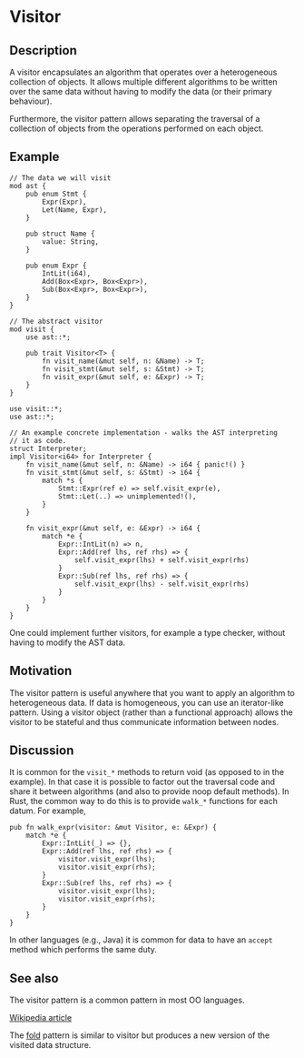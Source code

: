 # Visitor

## Description

A visitor encapsulates an algorithm that operates over a heterogeneous
collection of objects. It allows multiple different algorithms to be written
over the same data without having to modify the data (or their primary
behaviour).

Furthermore, the visitor pattern allows separating the traversal of a collection
of objects from the operations performed on each object.

## Example

```rust,ignore
// The data we will visit
mod ast {
    pub enum Stmt {
        Expr(Expr),
        Let(Name, Expr),
    }

    pub struct Name {
        value: String,
    }

    pub enum Expr {
        IntLit(i64),
        Add(Box<Expr>, Box<Expr>),
        Sub(Box<Expr>, Box<Expr>),
    }
}

// The abstract visitor
mod visit {
    use ast::*;

    pub trait Visitor<T> {
        fn visit_name(&mut self, n: &Name) -> T;
        fn visit_stmt(&mut self, s: &Stmt) -> T;
        fn visit_expr(&mut self, e: &Expr) -> T;
    }
}

use visit::*;
use ast::*;

// An example concrete implementation - walks the AST interpreting
// it as code.
struct Interpreter;
impl Visitor<i64> for Interpreter {
    fn visit_name(&mut self, n: &Name) -> i64 { panic!() }
    fn visit_stmt(&mut self, s: &Stmt) -> i64 {
        match *s {
            Stmt::Expr(ref e) => self.visit_expr(e),
            Stmt::Let(..) => unimplemented!(),
        }
    }

    fn visit_expr(&mut self, e: &Expr) -> i64 {
        match *e {
            Expr::IntLit(n) => n,
            Expr::Add(ref lhs, ref rhs) => { 
                self.visit_expr(lhs) + self.visit_expr(rhs)
            }
            Expr::Sub(ref lhs, ref rhs) => {
                self.visit_expr(lhs) - self.visit_expr(rhs)
            }
        }
    }
}
```

One could implement further visitors, for example a type checker, without having
to modify the AST data.

## Motivation

The visitor pattern is useful anywhere that you want to apply an algorithm to
heterogeneous data. If data is homogeneous, you can use an iterator-like
pattern. Using a visitor object (rather than a functional approach) allows the
visitor to be stateful and thus communicate information between nodes.

## Discussion

It is common for the `visit_*` methods to return void (as opposed to in the
example). In that case it is possible to factor out the traversal code and share
it between algorithms (and also to provide noop default methods). In Rust, the
common way to do this is to provide `walk_*` functions for each datum. For
example,

```rust,ignore
pub fn walk_expr(visitor: &mut Visitor, e: &Expr) {
    match *e {
        Expr::IntLit(_) => {},
        Expr::Add(ref lhs, ref rhs) => {
            visitor.visit_expr(lhs);
            visitor.visit_expr(rhs);
        }
        Expr::Sub(ref lhs, ref rhs) => {
            visitor.visit_expr(lhs);
            visitor.visit_expr(rhs);
        }
    }
}
```

In other languages (e.g., Java) it is common for data to have an `accept` method
which performs the same duty.

## See also

The visitor pattern is a common pattern in most OO languages.

[Wikipedia article](https://en.wikipedia.org/wiki/Visitor_pattern)

The [fold](../creational/fold.md) pattern is similar to visitor but produces a
new version of the visited data structure.
